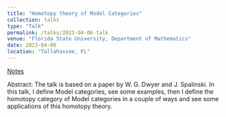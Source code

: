 ```yaml
---
title: "Homotopy theory of Model Categories"
collection: talks
type: "Talk"
permalink: /talks/2023-04-06-talk
venue: "Florida State University, Department of Mathematics"
date: 2023-04-06
location: "Tallahassee, FL"
---
```


[Notes](https://drive.google.com/file/d/1V20cE8ZXr6iIFputt34ut5P8nMqEs90g/view)

Abstract: The talk is based on a paper by W. G. Dwyer and J. Spalinski. In this talk, I define Model categories, see some examples, then I define the homotopy category of Model categories in a couple of ways and see some applications of this homotopy theory.
